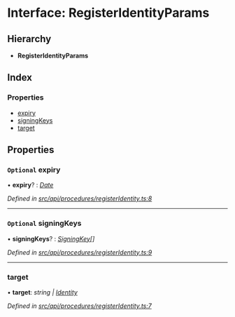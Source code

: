 # Interface: RegisterIdentityParams

## Hierarchy

* **RegisterIdentityParams**

## Index

### Properties

* [expiry](registeridentityparams.md#optional-expiry)
* [signingKeys](registeridentityparams.md#optional-signingkeys)
* [target](registeridentityparams.md#target)

## Properties

### `Optional` expiry

• **expiry**? : *[Date](../enums/transactionargumenttype.md#date)*

*Defined in [src/api/procedures/registerIdentity.ts:8](https://github.com/PolymathNetwork/polymesh-sdk/blob/35ecc64/src/api/procedures/registerIdentity.ts#L8)*

___

### `Optional` signingKeys

• **signingKeys**? : *[SigningKey](signingkey.md)[]*

*Defined in [src/api/procedures/registerIdentity.ts:9](https://github.com/PolymathNetwork/polymesh-sdk/blob/35ecc64/src/api/procedures/registerIdentity.ts#L9)*

___

###  target

• **target**: *string | [Identity](../classes/identity.md)*

*Defined in [src/api/procedures/registerIdentity.ts:7](https://github.com/PolymathNetwork/polymesh-sdk/blob/35ecc64/src/api/procedures/registerIdentity.ts#L7)*
